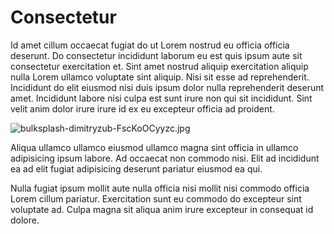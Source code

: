 # Consectetur

Id amet cillum occaecat fugiat do ut Lorem nostrud eu officia officia deserunt. Do consectetur incididunt laborum eu est quis ipsum aute sit consectetur exercitation et. Sint amet nostrud aliquip exercitation aliquip nulla Lorem ullamco voluptate sint aliquip. Nisi sit esse ad reprehenderit. Incididunt do elit eiusmod nisi duis ipsum dolor nulla reprehenderit deserunt amet. Incididunt labore nisi culpa est sunt irure non qui sit incididunt. Sint velit anim dolor irure irure id ex eu excepteur officia ad proident.

<img class="bordered" src="/_merged_assets/_static/images/bulksplash-dimitryzub-FscKoOCyyzc.jpg" alt="bulksplash-dimitryzub-FscKoOCyyzc.jpg" />

Aliqua ullamco ullamco eiusmod ullamco magna sint officia in ullamco adipisicing ipsum labore. Ad occaecat non commodo nisi. Elit ad incididunt ea ad elit fugiat adipisicing deserunt pariatur eiusmod ea qui.

Nulla fugiat ipsum mollit aute nulla officia nisi mollit nisi commodo officia Lorem cillum pariatur. Exercitation sunt eu commodo do excepteur sint voluptate ad. Culpa magna sit aliqua anim irure excepteur in consequat id dolore.